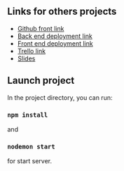 ## Links for others projects 

- [Github front link](https://github.com/papiforce/uber-eats)
- [Back end deployment link](https://uber-eats-back.vercel.app/api/)
- [Front end deployment link](https://uber-eats-nu.vercel.app/)
- [Trello link](https://trello.com/invite/b/7OwShWtD/ATTI612da00f7c1a9d9f988996ff3766d99a47D8AC97/projet-expressfood)
- [Slides](https://docs.google.com/presentation/d/1GpmR0zC-7TeIQ2KETveI40ZYDypkPlorvdBZHa6GLOY/edit?usp=sharing)

## Launch project 

In the project directory, you can run:

### `npm install`

and

### `nodemon start` 

for start server.

